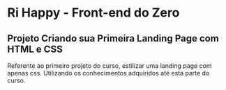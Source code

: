 # Ri Happy - Front-end do Zero
## Projeto Criando sua Primeira Landing Page com HTML e CSS

Referente ao primeiro projeto do curso, 
estilizar uma landing page com apenas css.
Utilizando os conhecimentos adquiridos até esta parte do curso.

